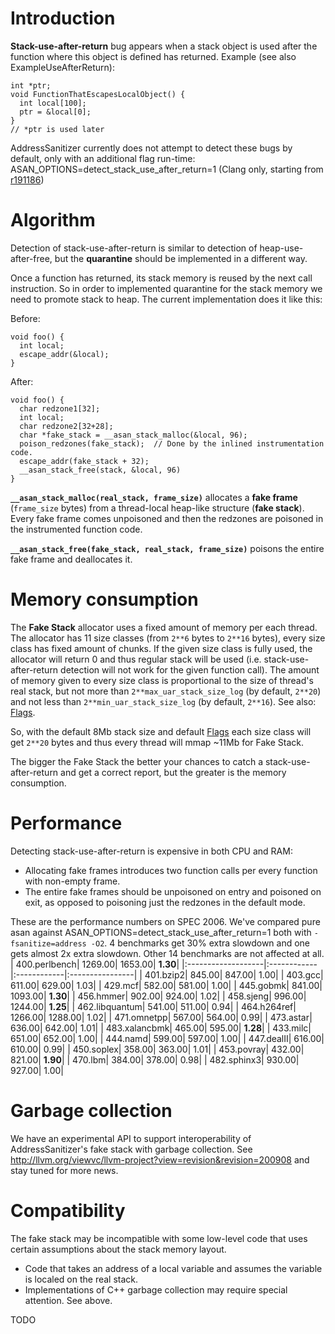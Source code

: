 
# Introduction #

**Stack-use-after-return** bug appears when a stack object is used after
the function where this object is defined has returned.
Example (see also ExampleUseAfterReturn):
```
int *ptr;
void FunctionThatEscapesLocalObject() {
  int local[100];
  ptr = &local[0];
}
// *ptr is used later
```

AddressSanitizer currently does not attempt to detect these bugs by default,
only with an additional flag run-time: ASAN\_OPTIONS=detect\_stack\_use\_after\_return=1 (Clang only, starting from [r191186](https://code.google.com/p/address-sanitizer/source/detail?r=191186))

# Algorithm #
Detection of stack-use-after-return is similar to detection of heap-use-after-free,
but the **quarantine** should be implemented in a different way.

Once a function has returned, its stack memory is reused by the next call instruction.
So in order to implemented quarantine for the stack memory we need to promote stack to heap.
The current implementation does it like this:

Before:
```
void foo() {
  int local;
  escape_addr(&local);
}
```
After:
```
void foo() {
  char redzone1[32];
  int local;
  char redzone2[32+28];
  char *fake_stack = __asan_stack_malloc(&local, 96);
  poison_redzones(fake_stack);  // Done by the inlined instrumentation code.
  escape_addr(fake_stack + 32);
  __asan_stack_free(stack, &local, 96)
}
```

**`__asan_stack_malloc(real_stack, frame_size)`** allocates a **fake frame**
(`frame_size` bytes) from a thread-local heap-like structure (**fake stack**).
Every fake frame comes unpoisoned and then the redzones are poisoned in the instrumented
function code.

**`__asan_stack_free(fake_stack, real_stack, frame_size)`**
poisons the entire fake frame and deallocates it.

# Memory consumption #

The **Fake Stack** allocator uses a fixed amount of memory per each thread.
The allocator has 11 size classes (from `2**6` bytes to `2**16` bytes),
every size class has fixed amount of chunks.
If the given size class is fully used, the allocator will return 0 and thus regular stack will be used
(i.e. stack-use-after-return detection will not work for the given function call).
The amount of memory given to every size class is proportional to the size of thread's real stack,
but not more than `2**max_uar_stack_size_log` (by default, `2**20`)
and not less than `2**min_uar_stack_size_log` (by default, `2**16`). See also: [Flags](Flags.md).

So, with the default 8Mb stack size and default [Flags](Flags.md) each size class will get `2**20` bytes and thus every thread will mmap ~11Mb for Fake Stack.

The bigger the Fake Stack the better your chances to catch a stack-use-after-return and get a correct report, but the greater is the memory consumption.

# Performance #
Detecting stack-use-after-return is expensive in both CPU and RAM:
  * Allocating fake frames introduces two function calls per every function with non-empty frame.
  * The entire fake frames should be unpoisoned on entry and poisoned on exit, as opposed to poisoning just the redzones in the default mode.

These are the performance numbers on SPEC 2006. We've compared pure asan against ASAN\_OPTIONS=detect\_stack\_use\_after\_return=1 both with `-fsanitize=address -O2`.
4 benchmarks get 30% extra slowdown and one gets almost 2x extra slowdown. Other 14 benchmarks are not affected at all.
|       400.perlbench|      1269.00|      1653.00|         **1.30**|
|:-------------------|:------------|:------------|:----------------|
|           401.bzip2|       845.00|       847.00|         1.00|
|             403.gcc|       611.00|       629.00|         1.03|
|             429.mcf|       582.00|       581.00|         1.00|
|           445.gobmk|       841.00|      1093.00|         **1.30**|
|           456.hmmer|       902.00|       924.00|         1.02|
|           458.sjeng|       996.00|      1244.00|         **1.25**|
|      462.libquantum|       541.00|       511.00|         0.94|
|         464.h264ref|      1266.00|      1288.00|         1.02|
|         471.omnetpp|       567.00|       564.00|         0.99|
|           473.astar|       636.00|       642.00|         1.01|
|       483.xalancbmk|       465.00|       595.00|         **1.28**|
|            433.milc|       651.00|       652.00|         1.00|
|            444.namd|       599.00|       597.00|         1.00|
|          447.dealII|       616.00|       610.00|         0.99|
|          450.soplex|       358.00|       363.00|         1.01|
|          453.povray|       432.00|       821.00|         **1.90**|
|             470.lbm|       384.00|       378.00|         0.98|
|         482.sphinx3|       930.00|       927.00|         1.00|


# Garbage collection #
We have an experimental API to support interoperability of AddressSanitizer's fake stack with garbage collection.
See http://llvm.org/viewvc/llvm-project?view=revision&revision=200908 and stay tuned for more news.

# Compatibility #
The fake stack may be incompatible with some low-level code that
uses certain assumptions about the stack memory layout.
  * Code that takes an address of a local variable and assumes the variable is localed on the real stack.
  * Implementations of C++ garbage collection may require special attention. See above.

TODO